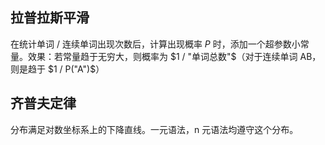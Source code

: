 ## 拉普拉斯平滑

在统计单词 / 连续单词出现次数后，计算出现概率 $P$ 时，添加一个超参数小常量。效果：若常量趋于无穷大，则概率为 $1 / "单词总数"$（对于连续单词 AB，则是趋于 $1 / P("A")$）

## 齐普夫定律

分布满足对数坐标系上的下降直线。一元语法，n 元语法均遵守这个分布。
